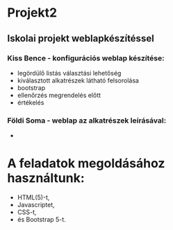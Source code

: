 # Projekt2
## Iskolai projekt weblapkészítéssel
### Kiss Bence - konfigurációs weblap készítése:
- legördülő listás választási lehetőség
- kiválasztott alkatrészek látható felsorolása
- bootstrap
- ellenőrzés megrendelés előtt
- értékelés 

### Földi Soma - weblap az alkatrészek leírásával: 
- 

# A feladatok megoldásához használtunk:
- HTML(5)-t, 
- Javascriptet,
- CSS-t,
- és Bootstrap 5-t.

